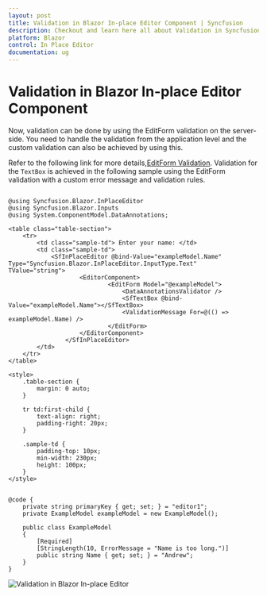 ```yaml
---
layout: post
title: Validation in Blazor In-place Editor Component | Syncfusion
description: Checkout and learn here all about Validation in Syncfusion Blazor In-place Editor component and more.
platform: Blazor
control: In Place Editor 
documentation: ug
---
```


# Validation in Blazor In-place Editor Component

Now, validation can be done by using the EditForm validation on the server-side. You need to handle the validation from the application level and the custom validation can also be achieved by using this.

Refer to the following link for more details,[EditForm Validation](https://learn.microsoft.com/en-us/aspnet/core/blazor/forms-and-input-components?view=aspnetcore-5.0). Validation for the `TextBox` is achieved in the following sample using the EditForm validation with a custom error message and validation rules.

```cshtml

@using Syncfusion.Blazor.InPlaceEditor
@using Syncfusion.Blazor.Inputs
@using System.ComponentModel.DataAnnotations;

<table class="table-section">
    <tr>
        <td class="sample-td"> Enter your name: </td>
        <td class="sample-td">
            <SfInPlaceEditor @bind-Value="exampleModel.Name" Type="Syncfusion.Blazor.InPlaceEditor.InputType.Text"  TValue="string">
                    <EditorComponent>
                            <EditForm Model="@exampleModel">
                                <DataAnnotationsValidator />
                                <SfTextBox @bind-Value="exampleModel.Name"></SfTextBox>
                                <ValidationMessage For=@(() => exampleModel.Name) />
                            </EditForm>
                    </EditorComponent>
                </SfInPlaceEditor>
        </td>
    </tr>
</table>

<style>
    .table-section {
        margin: 0 auto;
    }

    tr td:first-child {
        text-align: right;
        padding-right: 20px;
    }

    .sample-td {
        padding-top: 10px;
        min-width: 230px;
        height: 100px;
    }
</style>


@code {
    private string primaryKey { get; set; } = "editor1";
    private ExampleModel exampleModel = new ExampleModel();

    public class ExampleModel
    {
        [Required]
        [StringLength(10, ErrorMessage = "Name is too long.")]
        public string Name { get; set; } = "Andrew";
    }
}
```


![Validation in Blazor In-place Editor](./images/blazor-inplace-editor-validation.png)